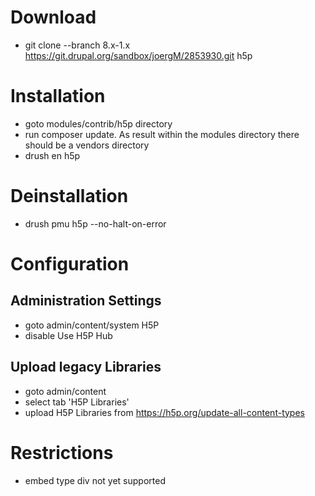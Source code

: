 # Download

- git clone --branch 8.x-1.x https://git.drupal.org/sandbox/joergM/2853930.git h5p

# Installation

- goto  modules/contrib/h5p directory
- run composer update. As result within the modules directory there should be a vendors directory
- drush en h5p

# Deinstallation

- drush pmu h5p --no-halt-on-error

# Configuration
## Administration Settings
- goto admin/content/system H5P
- disable Use H5P Hub

## Upload legacy Libraries
- goto admin/content
- select tab 'H5P Libraries'
- upload H5P Libraries from https://h5p.org/update-all-content-types

# Restrictions
- embed type div not yet supported



